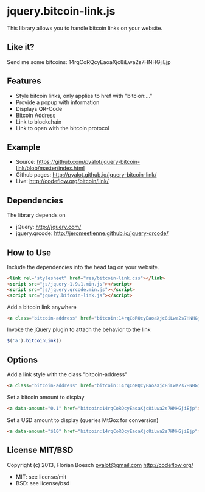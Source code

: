 jquery.bitcoin-link.js
======================

This library allows you to handle bitcoin links on your website.

Like it?
--------

Send me some bitcoins: 14rqCoRQcyEaoaXjc8iLwa2s7HNHGjiEjp

Features
--------

 * Style bitcoin links, only applies to href with "bitcion:..."
 * Provide a popup with information
 * Displays QR-Code
 * Bitcoin Address
 * Link to blockchain
 * Link to open with the bitcoin protocol

Example
-------

 * Source: https://github.com/pyalot/jquery-bitcoin-link/blob/master/index.html
 * Github pages: http://pyalot.github.io/jquery-bitcoin-link/
 * Live: http://codeflow.org/bitcoin/link/

Dependencies
------------

The library depends on

 * jQuery: http://jquery.com/
 * jquery.qrcode: http://jeromeetienne.github.io/jquery-qrcode/

How to Use
----------

Include the dependencies into the head tag on your website.

```html
<link rel="stylesheet" href="res/bitcoin-link.css"></link>
<script src="js/jquery-1.9.1.min.js"></script>
<script src="js/jquery.qrcode.min.js"></script>
<script src="jquery.bitcoin-link.js"></script>
```

Add a bitcoin link anywhere

```html
<a class="bitcoin-address" href="bitcoin:14rqCoRQcyEaoaXjc8iLwa2s7HNHGjiEjp">Styled Link</a>
```

Invoke the jQuery plugin to attach the behavior to the link

```javascript
$('a').bitcoinLink()
```

Options
-------

Add a link style with the class "bitcoin-address"

```html
<a class="bitcoin-address" href="bitcoin:14rqCoRQcyEaoaXjc8iLwa2s7HNHGjiEjp">Link</a>
```

Set a bitcoin amount to display

```html
<a data-amount="0.1" href="bitcoin:14rqCoRQcyEaoaXjc8iLwa2s7HNHGjiEjp">Link</a>
```

Set a USD amount to display (queries MtGox for conversion)

```html
<a data-amount="$10" href="bitcoin:14rqCoRQcyEaoaXjc8iLwa2s7HNHGjiEjp">Link</a>
```

License MIT/BSD
---------------

Copyright (c) 2013, Florian Boesch <pyalot@gmail.com> http://codeflow.org/

* MIT: see license/mit
* BSD: see license/bsd
